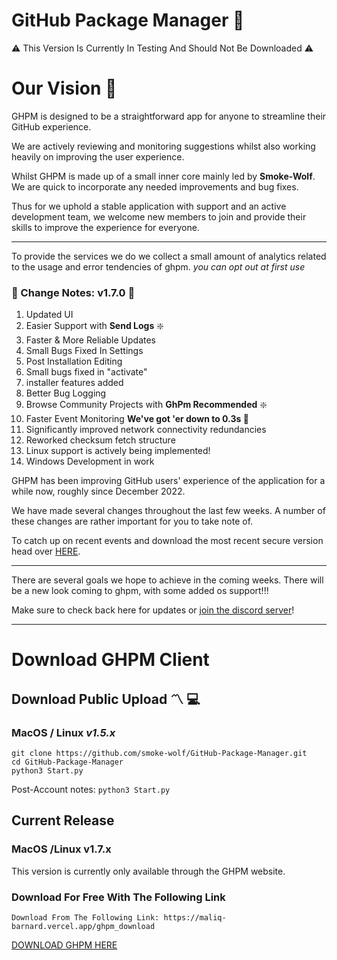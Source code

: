 

# GitHub Package Manager  :low_brightness:

⚠️ This Version Is Currently In Testing And Should Not Be Downloaded ⚠️
# Our Vision :stars:
GHPM is designed to be a straightforward app for anyone to streamline their GitHub experience. 

We are actively reviewing and monitoring suggestions whilst also working heavily on improving the user experience. 

Whilst GHPM is made up of a small inner core mainly led by **Smoke-Wolf**. We are quick to incorporate any needed improvements and bug fixes. 

Thus for we uphold a stable application with support and an active development team, we welcome new members to join and provide their skills to improve the experience for everyone.

---
To provide the services we do we collect a small amount of analytics related to the usage and error tendencies of ghpm. 
*you can opt out at first use*


### :currency_exchange: Change Notes: v1.7.0 :currency_exchange:

 

 1. Updated UI
 2. Easier Support with **Send Logs**  :sparkle:
 3. Faster & More Reliable Updates
 4. Small Bugs Fixed In Settings
 5. Post Installation Editing
 6. Small bugs fixed in "activate"
 7. installer features added
 8. Better Bug Logging
 9. Browse Community Projects with **GhPm Recommended**  :sparkle:
 10. Faster Event Monitoring **We've got 'er down to 0.3s	:pray:**
 11. Significantly improved network connectivity redundancies
 12. Reworked checksum fetch structure
 13. Linux support is actively being implemented!
 14. Windows Development in work

GHPM has been improving GitHub users' experience of the application for a while now, roughly since December 2022. 

We have made several changes throughout the last few weeks. A number of these changes are rather important for you to take note of.

To catch up on recent events and download the most recent secure version head over [HERE](https://maliq-barnard.vercel.app/ghpm_download.html).

-----

There are several goals we hope to achieve in the coming weeks. There will be a new look coming to ghpm, with some added os support!!!

Make sure to check back here for updates or [join the discord server](https://discord.gg/j95ghjqsz)!



-----
# Download GHPM Client

## Download Public Upload  :part_alternation_mark: :computer:

### MacOS / Linux *v1.5.x*
	git clone https://github.com/smoke-wolf/GitHub-Package-Manager.git
	cd GitHub-Package-Manager
	python3 Start.py
	
Post-Account notes:
`python3 Start.py `

## Current Release
### MacOS /Linux v1.7.x
This version is currently only available through the GHPM website.
	
### Download For Free With The Following Link
	
	Download From The Following Link: https://maliq-barnard.vercel.app/ghpm_download
	
[DOWNLOAD GHPM HERE](https://maliq-barnard.vercel.app/ghpm_download.html)
